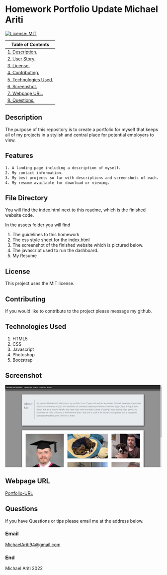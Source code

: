 # Homework Portfolio Update Michael Ariti

[![License: MIT](https://img.shields.io/badge/License-MIT-yellow.svg)](https://opensource.org/licenses/MIT)

| Table of Contents                           |
| ------------------------------------------- |
| [1. Description.](#description)             |
| [2. User Story.](#user-story)               |
| [3. License.](#license)                     |
| [4. Contributing.](#contributing)           |
| [5. Technologies Used.](#technologies-used) |
| [6. Screenshot.](#screenshot)               |
| [7. Webpage URL.](#webpage-url)             |
| [8. Questions.](#questions)                 |

## Description

The purpose of this repository is to create a portfolio for myself that keeps all of my projects in a stylish and central place for potential employers to view.

## Features

```
1. A landing page including a description of myself.
2. My contact information.
3. My best projects so far with descriptions and screenshots of each.
4. My resume available for download or viewing.
```

## File Directory

You will find the index.html next to this readme, which is the finished website code.

In the assets folder you will find

1. The guidelines to this homework
2. The css style sheet for the index.html
3. The screenshot of the finished website which is pictured below.
4. The javascript used to run the dashboard.
5. My Resume

## License

This project uses the MIT license.

## Contributing

If you would like to contribute to the project please message my github.

## Technologies Used

1. HTML5
2. CSS
3. Javascript
4. Photoshop
5. Bootstrap

## Screenshot

![Portfolio-Screenshot](./Assets/Images/Portfolio_Screenshot.png)

## Webpage URL

[Portfolio-URL](https://michaelfellas.github.io/Portfolio-Update/)

## Questions

If you have Questions or tips please email me at the address below.

### Email

MichaelAriti94@gmail.com

### End

Michael Ariti 2022
